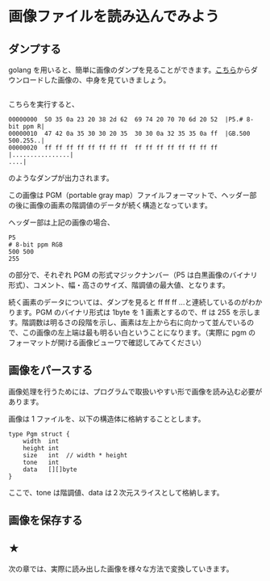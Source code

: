 # 画像ファイルを読み込んでみよう

## ダンプする

golang を用いると、簡単に画像のダンプを見ることができます。[こちら](https://github.com/soy-curd/gopic/blob/master/images/gopher.pgm)からダウンロードした画像の、中身を見ていきましょう。

```src/read/read.go

```

こちらを実行すると、

```
00000000  50 35 0a 23 20 38 2d 62  69 74 20 70 70 6d 20 52  |P5.# 8-bit ppm R|
00000010  47 42 0a 35 30 30 20 35  30 30 0a 32 35 35 0a ff  |GB.500 500.255..|
00000020  ff ff ff ff ff ff ff ff  ff ff ff ff ff ff ff ff  |................|
....|
```

のようなダンプが出力されます。

この画像は PGM（portable gray map）ファイルフォーマットで、ヘッダー部の後に画像の画素の階調値のデータが続く構造となっています。

ヘッダー部は上記の画像の場合、

```
P5
# 8-bit ppm RGB
500 500
255
```

の部分で、それぞれ PGM の形式マジックナンバー（P5 は白黒画像のバイナリ形式）、コメント、幅・高さのサイズ、階調値の最大値、となります。

続く画素のデータについては、ダンプを見ると ff ff ff ...と連続しているのがわかります。PGM のバイナリ形式は 1byte を 1 画素とするので、ff は 255 を示します。階調数は明るさの段階を示し、画素は左上から右に向かって並んでいるので、この画像の左上端は最も明るい白ということになります。（実際に pgm のフォーマットが開ける画像ビューワで確認してみてください）

## 画像をパースする

画像処理を行うためには、プログラムで取扱いやすい形で画像を読み込む必要があります。

画像は 1 ファイルを、以下の構造体に格納することとします。

```
type Pgm struct {
	width  int
	height int
	size   int  // width * height
	tone   int
	data   [][]byte
}
```

ここで、tone は階調値、data は２次元スライスとして格納します。

## 画像を保存する


## ★

次の章では、実際に読み出した画像を様々な方法で変換していきます。
